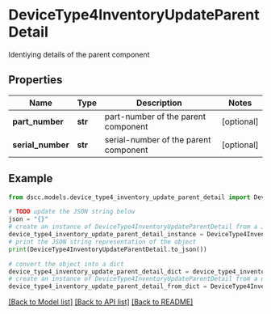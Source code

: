 # DeviceType4InventoryUpdateParentDetail

Identiying details of the parent component

## Properties

Name | Type | Description | Notes
------------ | ------------- | ------------- | -------------
**part_number** | **str** | part-number of the parent component | [optional] 
**serial_number** | **str** | serial-number of the parent component | [optional] 

## Example

```python
from dscc.models.device_type4_inventory_update_parent_detail import DeviceType4InventoryUpdateParentDetail

# TODO update the JSON string below
json = "{}"
# create an instance of DeviceType4InventoryUpdateParentDetail from a JSON string
device_type4_inventory_update_parent_detail_instance = DeviceType4InventoryUpdateParentDetail.from_json(json)
# print the JSON string representation of the object
print(DeviceType4InventoryUpdateParentDetail.to_json())

# convert the object into a dict
device_type4_inventory_update_parent_detail_dict = device_type4_inventory_update_parent_detail_instance.to_dict()
# create an instance of DeviceType4InventoryUpdateParentDetail from a dict
device_type4_inventory_update_parent_detail_from_dict = DeviceType4InventoryUpdateParentDetail.from_dict(device_type4_inventory_update_parent_detail_dict)
```
[[Back to Model list]](../README.md#documentation-for-models) [[Back to API list]](../README.md#documentation-for-api-endpoints) [[Back to README]](../README.md)


